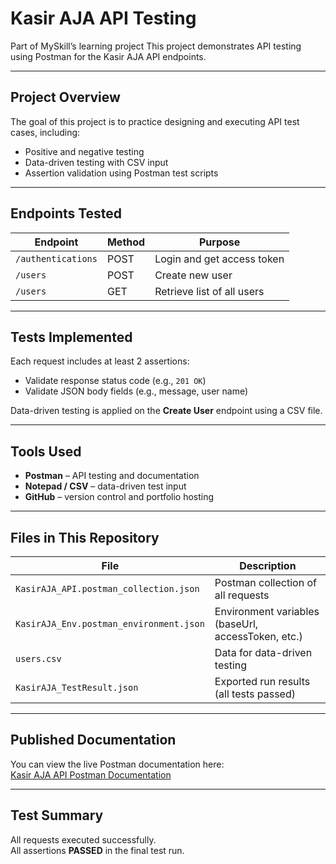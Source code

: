 # Kasir AJA API Testing

Part of MySkill’s learning project
This project demonstrates API testing using Postman for the Kasir AJA API endpoints.

---

## Project Overview
The goal of this project is to practice designing and executing API test cases, including:
- Positive and negative testing
- Data-driven testing with CSV input
- Assertion validation using Postman test scripts

---

## Endpoints Tested
| Endpoint | Method | Purpose |
|-----------|---------|----------|
| `/authentications` | POST | Login and get access token |
| `/users` | POST | Create new user |
| `/users` | GET | Retrieve list of all users |

---

##  Tests Implemented
Each request includes at least 2 assertions:
- Validate response status code (e.g., `201 OK`)
- Validate JSON body fields (e.g., message, user name)

Data-driven testing is applied on the **Create User** endpoint using a CSV file.

---

## Tools Used
- **Postman** – API testing and documentation  
- **Notepad / CSV** – data-driven test input  
- **GitHub** – version control and portfolio hosting  

---

## Files in This Repository
| File | Description |
|------|--------------|
| `KasirAJA_API.postman_collection.json` | Postman collection of all requests |
| `KasirAJA_Env.postman_environment.json` | Environment variables (baseUrl, accessToken, etc.) |
| `users.csv` | Data for data-driven testing |
| `KasirAJA_TestResult.json` | Exported run results (all tests passed) |

---

## Published Documentation
You can view the live Postman documentation here:  
[Kasir AJA API Postman Documentation]([https://documenter.getpostman.com/view/XXXXXX](https://documenter.getpostman.com/view/49033900/2sB3QJNWDv))

---

## Test Summary
All requests executed successfully.  
All assertions **PASSED** in the final test run.

